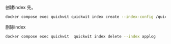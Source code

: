创建index 先。
```bash
docker compose exec quickwit quickwit index create --index-config /quickwit/index-config.yml
```

删除index
```bash
docker compose exec quickwit  quickwit index delete --index applog
```